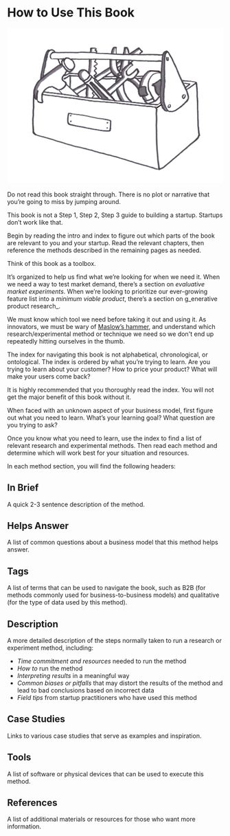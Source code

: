 # How to Use This Book

![](<../.gitbook/assets/illustration - think of this book as a toolbox - real startup book (1).png>)

Do not read this book straight through. There is no plot or narrative that you’re going to miss by jumping around.

This book is not a Step 1, Step 2, Step 3 guide to building a startup. Startups don’t work like that.

Begin by reading the intro and index to figure out which parts of the book are relevant to you and your startup. Read the relevant chapters, then reference the methods described in the remaining pages as needed.

Think of this book as a toolbox.

It’s organized to help us find what we’re looking for when we need it. When we need a way to test market demand, there’s a section on _evaluative market experiments_. When we’re looking to prioritize our ever-growing feature list into a _minimum viable product_, there’s a section on g_enerative product research_.

We must know which tool we need before taking it out and using it. As innovators, we must be wary of [Maslow’s hammer](https://en.wikipedia.org/wiki/Law\_of\_the\_instrument), and understand which research/experimental method or technique we need so we don't end up repeatedly hitting ourselves in the thumb.

The index for navigating this book is not alphabetical, chronological, or ontological. The index is ordered by what you’re trying to learn. Are you trying to learn about your customer? How to price your product? What will make your users come back?

It is highly recommended that you thoroughly read the index. You will not get the major benefit of this book without it.

When faced with an unknown aspect of your business model, first figure out what you need to learn. What’s your learning goal? What question are you trying to ask?

Once you know what you need to learn, use the index to find a list of relevant research and experimental methods. Then read each method and determine which will work best for your situation and resources.

In each method section, you will find the following headers:

## In Brief

A quick 2-3 sentence description of the method.

## Helps Answer

A list of common questions about a business model that this method helps answer.

## Tags

A list of terms that can be used to navigate the book, such as B2B (for methods commonly used for business-to-business models) and qualitative (for the type of data used by this method).

## Description

A more detailed description of the steps normally taken to run a research or experiment method, including:

* _Time commitment and resources_ needed to run the method
* _How to_ run the method
* _Interpreting results_ in a meaningful way
* _Common biases or pitfalls_ that may distort the results of the method and lead to bad conclusions based on incorrect data
* _Field tips_ from startup practitioners who have used this method

## Case Studies

Links to various case studies that serve as examples and inspiration.

## Tools

A list of software or physical devices that can be used to execute this method.

## References

A list of additional materials or resources for those who want more information.
